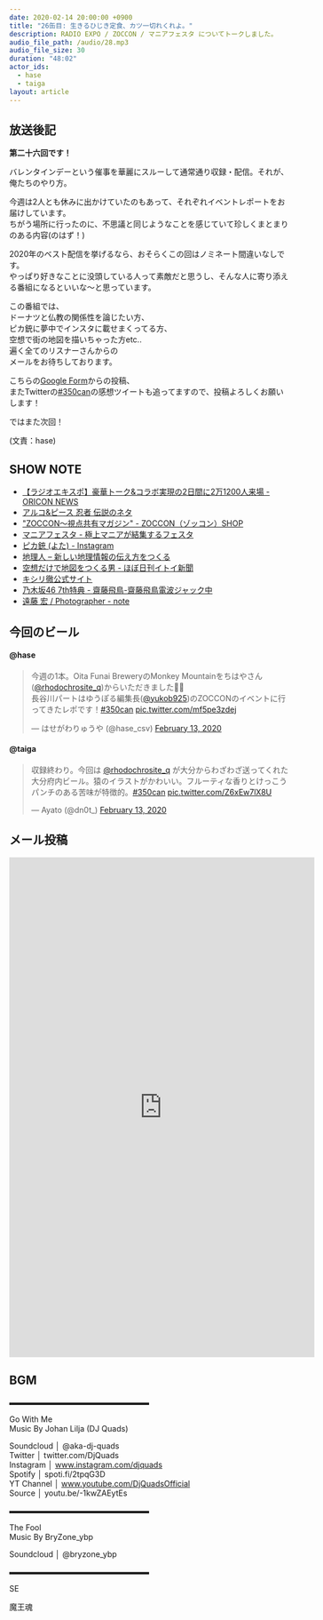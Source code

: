 ```yaml
---
date: 2020-02-14 20:00:00 +0900
title: "26缶目: 生きるひじき定食、カツ一切れくれよ。"
description: RADIO EXPO / ZOCCON / マニアフェスタ についてトークしました。
audio_file_path: /audio/28.mp3
audio_file_size: 30
duration: "48:02"
actor_ids:
  - hase
  - taiga
layout: article
---
```


## 放送後記

__第二十六回です！__

バレンタインデーという催事を華麗にスルーして通常通り収録・配信。それが、俺たちのやり方。

今週は2人とも休みに出かけていたのもあって、それぞれイベントレポートをお届けしています。  
ちがう場所に行ったのに、不思議と同じようなことを感じていて珍しくまとまりのある内容(のはず！)

2020年のベスト配信を挙げるなら、おそらくこの回はノミネート間違いなしです。  
やっぱり好きなことに没頭している人って素敵だと思うし、そんな人に寄り添える番組になるといいな〜と思っています。  

この番組では、  
ドーナツと仏教の関係性を論じたい方、  
ピカ銃に夢中でインスタに載せまくってる方、  
空想で街の地図を描いちゃった方etc..  
遍く全てのリスナーさんからの  
メールをお待ちしております。  

こちらの[Google Form](https://forms.gle/8ySfm3rX9XwBNeXA6)からの投稿、  
またTwitterの[#350can](https://twitter.com/hashtag/350can)の感想ツイートも追ってますので、投稿よろしくお願いします！

ではまた次回！

(文責：hase)

## SHOW NOTE

- [【ラジオエキスポ】豪華トーク&コラボ実現の2日間に2万1200人来場 - ORICON NEWS](https://www.oricon.co.jp/news/2155203/full/)
- [アルコ&ピース 忍者 伝説のネタ](https://www.youtube.com/watch?v=uocB5-RoEEU)
- ["ZOCCON〜視点共有マガジン" - ZOCCON（ゾッコン）SHOP](https://zoccon.theshop.jp/)
- [マニアフェスタ - 極上マニアが結集するフェスタ](maniafesta.jp)
- [ピカ銃 (よた) - Instagram](https://www.instagram.com/yota_pikaju/)
- [地理人 – 新しい地理情報の伝え方をつくる](https://www.chirijin.com/)
- [空想だけで地図をつくる男 - ほぼ日刊イトイ新聞](https://www.1101.com/chirijin/)
- [キシリ徹公式サイト](https://kishiricm.com/)
- [乃木坂46 7th特典 - 齋藤飛鳥-齋藤飛鳥電波ジャック中](https://www.facebook.com/ngzk46.page/videos/617005778346709/?v=617005778346709)
- [遠藤 宏 / Photographer - note](https://note.com/endo_hiroshi)

## 今回のビール

#### @hase
<blockquote class="twitter-tweet"><p lang="ja" dir="ltr">今週の1本。Oita Funai BreweryのMonkey Mountainをちはやさん(<a href="https://twitter.com/rhodochrosite_q?ref_src=twsrc%5Etfw">@rhodochrosite_q</a>)からいただきました🙇🙇<br>長谷川パートはゆうぽる編集長(<a href="https://twitter.com/yukob925?ref_src=twsrc%5Etfw">@yukob925</a>)のZOCCONのイベントに行ってきたレポです！<a href="https://twitter.com/hashtag/350can?src=hash&amp;ref_src=twsrc%5Etfw">#350can</a> <a href="https://t.co/mf5pe3zdej">pic.twitter.com/mf5pe3zdej</a></p>&mdash; はせがわりゅうや (@hase_csv) <a href="https://twitter.com/hase_csv/status/1227963471767031809?ref_src=twsrc%5Etfw">February 13, 2020</a></blockquote> <script async src="https://platform.twitter.com/widgets.js" charset="utf-8"></script>

#### @taiga
<blockquote class="twitter-tweet"><p lang="ja" dir="ltr">収録終わり。今回は <a href="https://twitter.com/rhodochrosite_q?ref_src=twsrc%5Etfw">@rhodochrosite_q</a> が大分からわざわざ送ってくれた大分府内ビール。猿のイラストがかわいい。フルーティな香りとけっこうパンチのある苦味が特徴的。<a href="https://twitter.com/hashtag/350can?src=hash&amp;ref_src=twsrc%5Etfw">#350can</a> <a href="https://t.co/Z6xEw7lX8U">pic.twitter.com/Z6xEw7lX8U</a></p>&mdash; Ayato (@dn0t_) <a href="https://twitter.com/dn0t_/status/1227963372701773826?ref_src=twsrc%5Etfw">February 13, 2020</a></blockquote> <script async src="https://platform.twitter.com/widgets.js" charset="utf-8"></script>

## メール投稿

<iframe src="https://docs.google.com/forms/d/e/1FAIpQLSfTZ99ZtY5BJtHk38i7c_p3AdF-uIGnOOsc6W05wV6L0MTAQg/viewform?embedded=true" width="550" height="900" frameborder="0" marginheight="0" marginwidth="0">読み込んでいます…</iframe>

## BGM
▬▬▬▬▬▬▬▬▬▬▬▬▬▬▬▬▬▬  

Go With Me  
Music By Johan Lilja (DJ Quads)  

Soundcloud │ @aka-dj-quads  
Twitter │ twitter.com/DjQuads  
Instagram │ www.instagram.com/djquads  
Spotify │ spoti.fi/2tpqG3D  
YT Channel │ www.youtube.com/DjQuadsOfficial  
Source │ youtu.be/-1kwZAEytEs  

▬▬▬▬▬▬▬▬▬▬▬▬▬▬▬▬▬▬  

The Fool  
Music By BryZone_ybp  

Soundcloud │ @bryzone_ybp  

▬▬▬▬▬▬▬▬▬▬▬▬▬▬▬▬▬▬  

SE

魔王魂
